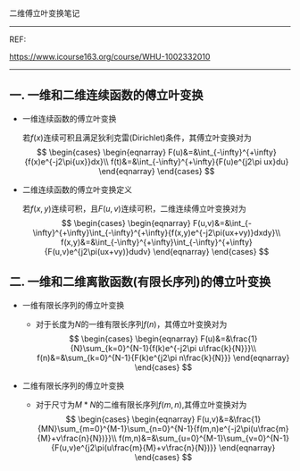 二维傅立叶变换笔记

***

REF:

https://www.icourse163.org/course/WHU-1002332010

***



## 一.  一维和二维连续函数的傅立叶变换

+ 一维连续函数的傅立叶变换

  若$f(x)$连续可积且满足狄利克雷(Dirichlet)条件，其傅立叶变换对为
  $$
  \begin{cases}
  \begin{eqnarray}
  F(u)&=&\int_{-\infty}^{+\infty}{f(x)e^{-j2\pi{ux}}dx}\\
  f(t)&=&\int_{-\infty}^{+\infty}{F(u)e^{j2\pi ux}du}
  \end{eqnarray}
  \end{cases}
  $$
  

+ 二维连续函数的傅立叶变换定义

  若$f(x,y)$连续可积，且$F(u,v)$连续可积，二维连续傅立叶变换对为
  $$
  \begin{cases}
  \begin{eqnarray}
  F(u,v)&=&\int_{-\infty}^{+\infty}\int_{-\infty}^{+\infty}{f(x,y)e^{-j2\pi(ux+vy)}dxdy}\\
  f(x,y)&=&\int_{-\infty}^{+\infty}\int_{-\infty}^{+\infty}{F(u,v)e^{j2\pi(ux+vy)}dudv}
  \end{eqnarray}
  \end{cases}
  $$



## 二.  一维和二维离散函数(有限长序列)的傅立叶变换

+ 一维有限长序列的傅立叶变换

  + 对于长度为$N$的一维有限长序列$f(n)$，其傅立叶变换对为
    $$
    \begin{cases}
    \begin{eqnarray}
    F(u)&=&\frac{1}{N}\sum_{k=0}^{N-1}{f(k)e^{-j2\pi u\frac{k}{N}}}\\
    f(n)&=&\sum_{k=0}^{N-1}{F(k)e^{j2\pi n\frac{k}{N}}}
    \end{eqnarray}
    \end{cases}
    $$

+ 二维有限长序列的傅立叶变换

  + 对于尺寸为$M*N$的二维有限长序列$f(m,n)$,其傅立叶变换对为
    $$
    \begin{cases}
    \begin{eqnarray}
    F(u,v)&=&\frac{1}{MN}\sum_{m=0}^{M-1}\sum_{n=0}^{N-1}{f(m,n)e^{-j2\pi(u\frac{m}{M}+v\frac{n}{N})}}\\
    f(m,n)&=&\sum_{u=0}^{M-1}\sum_{v=0}^{N-1}{F(u,v)e^{j2\pi(u\frac{m}{M}+v\frac{n}{N})}}
    \end{eqnarray}
    \end{cases}
    $$
    





